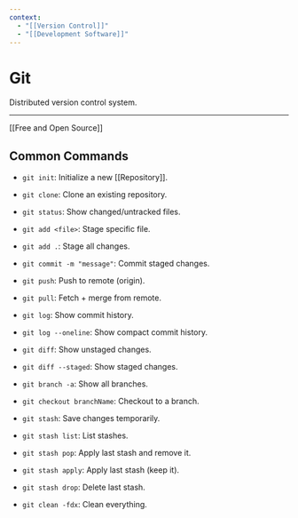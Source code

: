 ```yaml
---
context:
  - "[[Version Control]]"
  - "[[Development Software]]"
---
```


# Git

Distributed version control system.

---

[[Free and Open Source]]

## Common Commands

- `git init`: Initialize a new [[Repository]].
- `git clone`: Clone an existing repository.

- `git status`: Show changed/untracked files.
- `git add <file>`: Stage specific file.
- `git add .`: Stage all changes.
- `git commit -m "message"`: Commit staged changes.
- `git push`: Push to remote (origin).
- `git pull`: Fetch + merge from remote.

- `git log`: Show commit history.
- `git log --oneline`: Show compact commit history.
- `git diff`: Show unstaged changes.
- `git diff --staged`: Show staged changes.

- `git branch -a`: Show all branches.
- `git checkout branchName`: Checkout to a branch.

- `git stash`: Save changes temporarily.
- `git stash list`: List stashes.
- `git stash pop`: Apply last stash and remove it.
- `git stash apply`: Apply last stash (keep it).
- `git stash drop`: Delete last stash.

- `git clean -fdx`: Clean everything.
